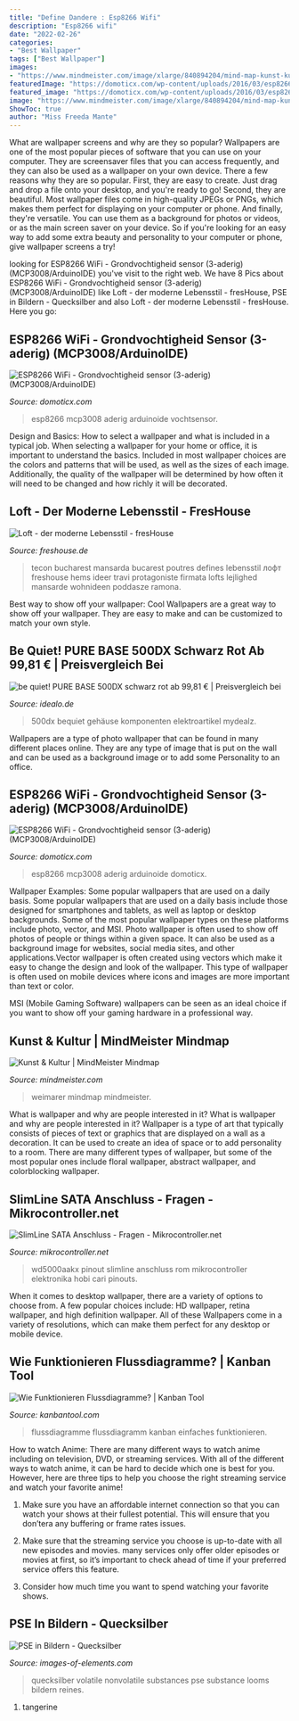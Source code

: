 ```yaml
---
title: "Define Dandere : Esp8266 Wifi"
description: "Esp8266 wifi"
date: "2022-02-26"
categories:
- "Best Wallpaper"
tags: ["Best Wallpaper"]
images:
- "https://www.mindmeister.com/image/xlarge/840894204/mind-map-kunst-kultur.png"
featuredImage: "https://domoticx.com/wp-content/uploads/2016/03/esp8266-esp-12-met-MCP3008-en-Vochtsensor.png"
featured_image: "https://domoticx.com/wp-content/uploads/2016/03/esp8266-esp-12-met-MCP3008-en-Vochtsensor.png"
image: "https://www.mindmeister.com/image/xlarge/840894204/mind-map-kunst-kultur.png"
ShowToc: true
author: "Miss Freeda Mante"
---
```



What are wallpaper screens and why are they so popular?
Wallpapers are one of the most popular pieces of software that you can use on your computer. They are screensaver files that you can access frequently, and they can also be used as a wallpaper on your own device. There a few reasons why they are so popular. First, they are easy to create. Just drag and drop a file onto your desktop, and you're ready to go! Second, they are beautiful. Most wallpaper files come in high-quality JPEGs or PNGs, which makes them perfect for displaying on your computer or phone. And finally, they're versatile. You can use them as a background for photos or videos, or as the main screen saver on your device. So if you're looking for an easy way to add some extra beauty and personality to your computer or phone, give wallpaper screens a try!

	

		
looking for ESP8266 WiFi - Grondvochtigheid sensor (3-aderig) (MCP3008/ArduinoIDE) you've visit to the right web. We have 8 Pics about ESP8266 WiFi - Grondvochtigheid sensor (3-aderig) (MCP3008/ArduinoIDE) like Loft - der moderne Lebensstil - fresHouse, PSE in Bildern - Quecksilber and also Loft - der moderne Lebensstil - fresHouse. Here you go:
		
    
## ESP8266 WiFi - Grondvochtigheid Sensor (3-aderig) (MCP3008/ArduinoIDE)

<img loading=lazy src="https://domoticx.com/wp-content/uploads/2016/03/esp8266-esp-12-met-MCP3008-en-Vochtsensor.png" onerror="this.onerror=null;this.src='https://tse3.mm.bing.net/th?id=OIP.rjF3_2JM0g_O9FAHRraTJgHaII&amp;pid=15.1';" alt="ESP8266 WiFi - Grondvochtigheid sensor (3-aderig) (MCP3008/ArduinoIDE)">

_Source: domoticx.com_

>esp8266 mcp3008 aderig arduinoide vochtsensor. 

	

Design and Basics: How to select a wallpaper and what is included in a typical job.
When selecting a wallpaper for your home or office, it is important to understand the basics. Included in most wallpaper choices are the colors and patterns that will be used, as well as the sizes of each image. Additionally, the quality of the wallpaper will be determined by how often it will need to be changed and how richly it will be decorated.

    
## Loft - Der Moderne Lebensstil - FresHouse

<img loading=lazy src="http://freshouse.de/wp-content/uploads/2014/10/minimalistischer-Loft.jpg" onerror="this.onerror=null;this.src='https://tse4.mm.bing.net/th?id=OIP.SU_4iKC2R868iR2FP1ytvQHaE7&amp;pid=15.1';" alt="Loft - der moderne Lebensstil - fresHouse">

_Source: freshouse.de_

>tecon bucharest mansarda bucarest poutres defines lebensstil лофт freshouse hems ideer travi protagoniste firmata lofts lejlighed mansarde wohnideen poddasze ramona. 

	

Best way to show off your wallpaper:
Cool Wallpapers are a great way to show off your wallpaper. They are easy to make and can be customized to match your own style.

    
## Be Quiet! PURE BASE 500DX Schwarz Rot Ab 99,81 € | Preisvergleich Bei

<img loading=lazy src="https://cdn.idealo.com/folder/Product/200836/7/200836712/s1_produktbild_max/be-quiet-pure-base-500dx-schwarz-rot.jpg" onerror="this.onerror=null;this.src='https://tse3.mm.bing.net/th?id=OIP.9WLFsZWZ0jBBp7bb7Yc90AHaE8&amp;pid=15.1';" alt="be quiet! PURE BASE 500DX schwarz rot ab 99,81 € | Preisvergleich bei">

_Source: idealo.de_

>500dx bequiet gehäuse komponenten elektroartikel mydealz. 

	



Wallpapers are a type of photo wallpaper that can be found in many different places online. They are any type of image that is put on the wall and can be used as a background image or to add some Personality to an office.

    
## ESP8266 WiFi - Grondvochtigheid Sensor (3-aderig) (MCP3008/ArduinoIDE)

<img loading=lazy src="https://domoticx.com/wp-content/uploads/2016/03/esp8266-esp-12-met-MCP3008-en-Vochtsensor-900x989.png" onerror="this.onerror=null;this.src='https://tse1.mm.bing.net/th?id=OIP.o6yjH5L3gM33h38WtR9eOAHaII&amp;pid=15.1';" alt="ESP8266 WiFi - Grondvochtigheid sensor (3-aderig) (MCP3008/ArduinoIDE)">

_Source: domoticx.com_

>esp8266 mcp3008 aderig arduinoide domoticx. 

	

Wallpaper Examples: Some popular wallpapers that are used on a daily basis.
Some popular wallpapers that are used on a daily basis include those designed for smartphones and tablets, as well as laptop or desktop backgrounds. Some of the most popular wallpaper types on these platforms include photo, vector, and MSI. 
Photo wallpaper is often used to show off photos of people or things within a given space. It can also be used as a background image for websites, social media sites, and other applications.Vector wallpaper is often created using vectors which make it easy to change the design and look of the wallpaper. This type of wallpaper is often used on mobile devices where icons and images are more important than text or color. 

MSI (Mobile Gaming Software) wallpapers can be seen as an ideal choice if you want to show off your gaming hardware in a professional way.

    
## Kunst &amp; Kultur | MindMeister Mindmap

<img loading=lazy src="https://www.mindmeister.com/image/xlarge/840894204/mind-map-kunst-kultur.png" onerror="this.onerror=null;this.src='https://tse3.mm.bing.net/th?id=OIP.9DFGrvwsH0PeGtecMNpY8AHaEH&amp;pid=15.1';" alt="Kunst &amp; Kultur | MindMeister Mindmap">

_Source: mindmeister.com_

>weimarer mindmap mindmeister. 

	

What is wallpaper and why are people interested in it?
What is wallpaper and why are people interested in it?
Wallpaper is a type of art that typically consists of pieces of text or graphics that are displayed on a wall as a decoration. It can be used to create an idea of space or to add personality to a room. There are many different types of wallpaper, but some of the most popular ones include floral wallpaper, abstract wallpaper, and colorblocking wallpaper.

    
## SlimLine SATA Anschluss - Fragen - Mikrocontroller.net

<img loading=lazy src="https://www.mikrocontroller.net/attachment/336550/7907792.jpg" onerror="this.onerror=null;this.src='https://tse3.mm.bing.net/th?id=OIP.th9Iva8IWG8e54iK6h-vBgHaEu&amp;pid=15.1';" alt="SlimLine SATA Anschluss - Fragen - Mikrocontroller.net">

_Source: mikrocontroller.net_

>wd5000aakx pinout slimline anschluss rom mikrocontroller elektronika hobi cari pinouts. 

	

When it comes to desktop wallpaper, there are a variety of options to choose from. A few popular choices include: HD wallpaper, retina wallpaper, and high definition wallpaper. All of these Wallpapers come in a variety of resolutions, which can make them perfect for any desktop or mobile device. 

    
## Wie Funktionieren Flussdiagramme? | Kanban Tool

<img loading=lazy src="https://static.kanbantool.com/kanban-guide/de/einfaches-beispiel-eines-flussdiagramms.png" onerror="this.onerror=null;this.src='https://tse2.mm.bing.net/th?id=OIP.zPSiug8S1G9uEwLGuMsyaQHaHE&amp;pid=15.1';" alt="Wie Funktionieren Flussdiagramme? | Kanban Tool">

_Source: kanbantool.com_

>flussdiagramme flussdiagramm kanban einfaches funktionieren. 

	

How to watch Anime: There are many different ways to watch anime including on television, DVD, or streaming services.
With all of the different ways to watch anime, it can be hard to decide which one is best for you. However, here are three tips to help you choose the right streaming service and watch your favorite anime!
1. Make sure you have an affordable internet connection so that you can watch your shows at their fullest potential. This will ensure that you don’tera any buffering or frame rates issues.

2. Make sure that the streaming service you choose is up-to-date with all new episodes and movies. many services only offer older episodes or movies at first, so it’s important to check ahead of time if your preferred service offers this feature.

3. Consider how much time you want to spend watching your favorite shows.

    
## PSE In Bildern - Quecksilber

<img loading=lazy src="http://images-of-elements.com/pse/hydrargyrum.jpg" onerror="this.onerror=null;this.src='https://tse2.mm.bing.net/th?id=OIP.l92uHGJJMd3Wo830pLUknwHaHa&amp;pid=15.1';" alt="PSE in Bildern - Quecksilber">

_Source: images-of-elements.com_

>quecksilber volatile nonvolatile substances pse substance looms bildern reines. 

	

1. tangerine 

